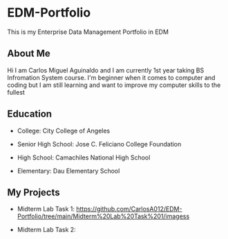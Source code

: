 # EDM-Portfolio
This is my Enterprise Data Management Portfolio in EDM
## About Me

Hi I am Carlos Miguel Aguinaldo and I am currently 1st year taking BS Infromation System course. I'm beginner when it comes to computer and coding but I am still learning and want to improve my computer skills to the fullest

## Education

- College: City College of Angeles

- Senior High School: Jose C. Feliciano College Foundation

- High School: Camachiles National High School

- Elementary: Dau Elementary School

## My Projects

- Midterm Lab Task 1: [https://github.com/CarlosA012/EDM-Portfolio/tree/main/Midterm%20Lab%20Task%201/imagess ](https://github.com/CarlosA012/EDM-Portfolio/blob/8c10adcd6fa87dd34a5b2e87407eadc83d6ee073/Midterm%20Lab%20Task%201/README.md)

- Midterm Lab Task 2:
